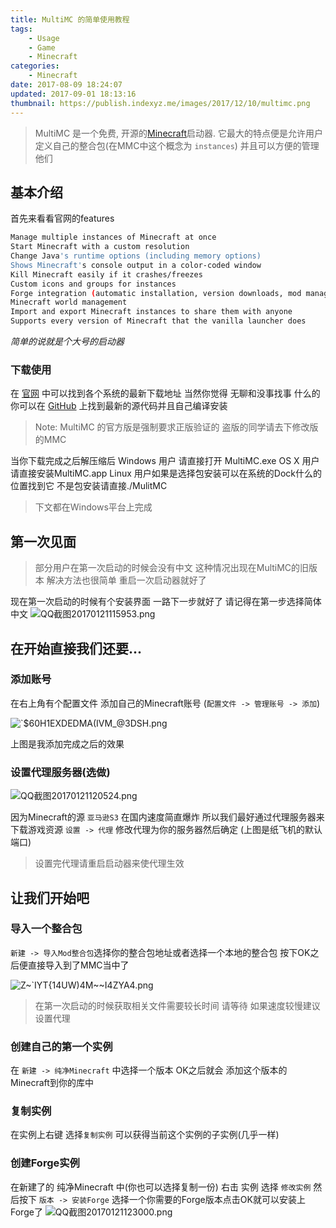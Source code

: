 ```yaml
---
title: MultiMC 的简单使用教程
tags: 
    - Usage
    - Game
    - Minecraft
categories:
    - Minecraft
date: 2017-08-09 18:24:07
updated: 2017-09-01 18:13:16
thumbnail: https://publish.indexyz.me/images/2017/12/10/multimc.png
---
```

> MultiMC 是一个免费, 开源的[Minecraft](https://minecraft.net/zh-hans/)启动器. 它最大的特点便是允许用户定义自己的整合包(在MMC中这个概念为 `instances`) 并且可以方便的管理他们

<!--more-->

## 基本介绍
首先来看看官网的features
```bash
Manage multiple instances of Minecraft at once
Start Minecraft with a custom resolution
Change Java's runtime options (including memory options)
Shows Minecraft's console output in a color-coded window
Kill Minecraft easily if it crashes/freezes
Custom icons and groups for instances
Forge integration (automatic installation, version downloads, mod management)
Minecraft world management
Import and export Minecraft instances to share them with anyone
Supports every version of Minecraft that the vanilla launcher does
```
*简单的说就是个大号的启动器*
### 下载使用
在 [官网](https://multimc.org/) 中可以找到各个系统的最新下载地址
当然你觉得 无聊和没事找事 什么的 你可以在 
[GitHub](https://github.com/MultiMC/MultiMC5) 上找到最新的源代码并且自己编译安装
> Note: MultiMC 的官方版是强制要求正版验证的 盗版的同学请去下修改版的MMC

当你下载完成之后解压缩后
Windows 用户 请直接打开 MultiMC.exe
OS X 用户请直接安装MultiMC.app
Linux 用户如果是选择包安装可以在系统的Dock什么的位置找到它 
不是包安装请直接./MulitMC
> 下文都在Windows平台上完成
## 第一次见面
> 部分用户在第一次启动的时候会没有中文 这种情况出现在MultiMC的旧版本 
解决方法也很简单 重启一次启动器就好了

现在第一次启动的时候有个安装界面 一路下一步就好了 请记得在第一步选择简体中文
![QQ截图20170121115953.png][1]
## 在开始直接我们还要...
### 添加账号
在右上角有个配置文件 添加自己的Minecraft账号 (`配置文件 -> 管理账号 -> 添加`)

![`$60H1EXDEDMA(IVM_@3DSH.png][2]

上图是我添加完成之后的效果

### 设置代理服务器(选做)
![QQ截图20170121120524.png][3]

因为Minecraft的源 `亚马逊S3` 在国内速度简直爆炸 
所以我们最好通过代理服务器来下载游戏资源
`设置 -> 代理` 修改代理为你的服务器然后确定 (上图是纸飞机的默认端口)
> 设置完代理请重启启动器来使代理生效


## 让我们开始吧
### 导入一个整合包
`新建 -> 导入Mod整合包`选择你的整合包地址或者选择一个本地的整合包 
按下OK之后便直接导入到了MMC当中了

![Z~`IYT{14UW)4M~~I4ZYA4.png][4]

> 在第一次启动的时候获取相关文件需要较长时间 请等待 如果速度较慢建议设置代理

### 创建自己的第一个实例
在 `新建 -> 纯净Minecraft` 中选择一个版本 OK之后就会 
添加这个版本的Minecraft到你的库中

### 复制实例
在实例上右键 选择`复制实例` 可以获得当前这个实例的子实例(几乎一样)

### 创建Forge实例
在新建了的 纯净Minecraft 中(你也可以选择复制一份)
右击 实例 选择 `修改实例`
然后按下 `版本 -> 安装Forge` 选择一个你需要的Forge版本点击OK就可以安装上Forge了
![QQ截图20170121123000.png][5]


  [1]: https://o3xwvu85n.qnssl.com/2017/01/974912626.png
  [2]: https://o3xwvu85n.qnssl.com/2017/01/1111769254.png
  [3]: https://o3xwvu85n.qnssl.com/2017/01/4198598707.png
  [4]: https://o3xwvu85n.qnssl.com/2017/01/4269960964.png
  [5]: https://o3xwvu85n.qnssl.com/2017/01/4219265299.png

